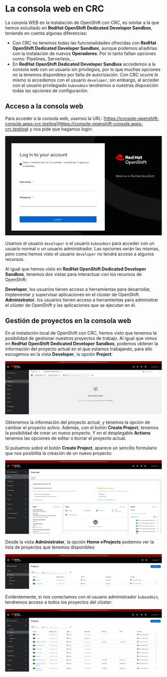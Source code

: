 # La consola web en CRC

La consola WEB en la instalación de OpenShift con CRC, es similar a la que hemos estudiado en **RedHat OpenShift Dedicated Developer Sandbox**, teniendo en cuenta algunas diferencias:

* Con CRC no tenemos todas las funcionalidades ofrecidas con **RedHat OpenShift Dedicated Developer Sandbox**, aunque podemos añadirlas con la instalación de nuevos **Operadores**. Por lo tanto faltan opciones como: Pipelines, Serverless,...
* En **RedHat OpenShift Dedicated Developer Sandbox** accedemos a la consola web con un usuario sin privilegios, por lo que muchas opciones no la tenemos disponibles por falta de autorización. Con CRC ocurre lo mismo si accedemos con el usuario `developer`, sin embargo, al acceder con el usuario privilegiado `kubeadmin` tendremos a nuestras disposición todas las opciones de configuración.

## Acceso a la consola web

Para acceder a la consola web, usamos la URL: [https://console-openshift-console.apps-crc.testing](https://console-openshift-console.apps-crc.testing) y nos pide que hagamos login:

![web](img/web1.png)

Usamos el usuario `developer` o el usuario `kubeadmin` para acceder con un usuario normal o un usuario administrador. Las opciones serán las mismas, pero como hemos visto el usuario `developer` no tendrá acceso a algunos recursos.

Al igual que hemos visto en **RedHat OpenShift Dedicated Developer Sandbox**, tenemos dos vistas para interactuar con los recursos de OpenShift:

**Developer**, los usuarios tienen acceso a herramientas para desarrollar, implementar y supervisar aplicaciones en el clúster de OpenShift.
**Administrator**, los usuarios tienen acceso a herramientas para administrar el clúster de OpenShift y las aplicaciones que se ejecutan en él. 

## Gestión de proyectos en la consola web

En al instalación local de OpenShift con CRC, hemos visto que tenemos la posibilidad de gestionar nuestros proyectos de trabajo. Al igual que vimos en **RedHat OpenShift Dedicated Developer Sandbox**, podemos obtener la información del proyecto actual en el que estamos trabajando, para ello escogemos en la vista **Developer**, la opción **Project**:

![web](img/web2.png)

Obtenemos la información del proyecto actual, y tenemos la opción de cambiar el proyecto activo. Además, con el botón **Create Project**, tenemos la posibilidad de crear un nuevo proyecto. Y en el desplegable **Actions** tenemos las opciones de editar o borrar el proyecto actual.

Si pulsamos sobre el botón **Create Project**, aparece un sencillo formulario que nos posibilita la creación de un nuevo proyecto:

![web](img/web3.png)

Desde la vista **Administrator**, la opción **Home->Projects** podemos ver la lista de proyectos que tenemos disponibles:

![web](img/web4.png)

Evidentemente, si nos conectamos con el usuario administrador `kubeadmin`, tendremos acceso a todos los proyectos del clúster:

![web](img/web5.png)